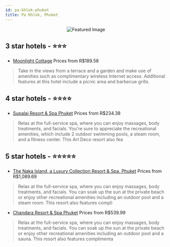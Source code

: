 ```yaml
---
id: pa-khlok-phuket
title: Pa Khlok, Phuket
---
```


<center><img src="https://i.travelapi.com/hotels/15000000/14830000/14826400/14826340/3e1e79ec_z.jpg" alt="Featured Image" /></center>


##  3 star hotels - ⭐️⭐️⭐️

-    [Moonlight Cottage](https://us.hurb.com/hotels/pa-khlok/moonlight-cottage-JNP-JP130738?cmp=18055) Prices from R$189.58
   > Take in the views from a terrace and a garden and make use of amenities such as complimentary wireless Internet access. Additional features at this hotel include a picnic area and barbecue grills.

##  4 star hotels - ⭐️⭐️⭐️⭐️

-    [Supalai Resort & Spa Phuket](https://us.hurb.com/hotels/pa-khlok/supalai-resort-spa-phuket-JNP-JP064521?cmp=18055) Prices from R$234.38
   > Relax at the full-service spa, where you can enjoy massages, body treatments, and facials. You're sure to appreciate the recreational amenities, which include 2 outdoor swimming pools, a steam room, and a fitness center. This Art Deco resort also fea

##  5 star hotels - ⭐️⭐️⭐️⭐️⭐️

-    [The Naka Island, a Luxury Collection Resort & Spa, Phuket](https://us.hurb.com/hotels/pa-khlok/the-naka-island-a-luxury-collection-resort-spa-phuket-JNP-JP221291?cmp=18055) Prices from R$1,089.69
   > Relax at the full-service spa, where you can enjoy massages, body treatments, and facials. You can soak up the sun at the private beach or enjoy other recreational amenities including an outdoor pool and a steam room. This resort also features compli
-    [Chandara Resort & Spa Phuket](https://us.hurb.com/hotels/pa-khlok/chandara-resort-spa-phuket-JNP-JP197091?cmp=18055) Prices from R$539.99
   > Relax at the full-service spa, where you can enjoy massages, body treatments, and facials. You can soak up the sun at the private beach or enjoy other recreational amenities including an outdoor pool and a sauna. This resort also features complimenta
